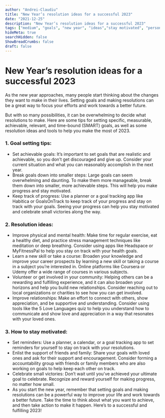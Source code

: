 ```yaml
---
author: "Andrei-Claudiu"
title: "New Year’s resolution ideas for a successful 2023"
date: "2021-12-25"
description: "New Year’s resolution ideas for a successful 2023"
tags: ["medium", "goals", "new year", "ideas","stay motivated", "personal development"]
hideMeta: true
searchHidden: false
ShowBreadCrumbs: false
draft: false
---
```


# New Year’s resolution ideas for a successful 2023

As the new year approaches, many people start thinking about the changes they want to make in their lives. Setting goals and making resolutions can be a great way to focus your efforts and work towards a better future.

But with so many possibilities, it can be overwhelming to decide what resolutions to make. Here are some tips for setting specific, measurable, achievable, relevant, and time-bound (SMART) goals, as well as some resolution ideas and tools to help you make the most of 2023.

### 1. Goal setting tips:

- Set achievable goals: It’s important to set goals that are realistic and achievable, so you don’t get discouraged and give up. Consider your current situation and what you can reasonably accomplish in the next year.
- Break goals down into smaller steps: Large goals can seem overwhelming and daunting. To make them more manageable, break them down into smaller, more achievable steps. This will help you make progress and stay motivated.
- Keep track of progress: Use a planner or a goal tracking app like Habitica or GoalsOnTrack to keep track of your progress and stay on track with your goals. Seeing your progress can help you stay motivated and celebrate small victories along the way.


### 2. Resolution ideas:

- Improve physical and mental health: Make time for regular exercise, eat a healthy diet, and practice stress management techniques like meditation or deep breathing. Consider using apps like Headspace or MyFitnessPal to help you stay on track with your health goals.
- Learn a new skill or take a course: Broaden your knowledge and improve your career prospects by learning a new skill or taking a course in a subject you’re interested in. Online platforms like Coursera or Udemy offer a wide range of courses in various subjects.
- Volunteer or get involved in your community: Helping others can be a rewarding and fulfilling experience, and it can also broaden your horizons and help you build new relationships. Consider reaching out to local organizations or charities to see how you can get involved.
- Improve relationships: Make an effort to connect with others, show appreciation, and be supportive and understanding. Consider using tools like the 5 Love Languages quiz to help you understand how to communicate and show love and appreciation in a way that resonates with your loved ones.


### 3. How to stay motivated:

- Set reminders: Use a planner, a calendar, or a goal tracking app to set reminders for yourself to stay on track with your resolutions.
- Enlist the support of friends and family: Share your goals with loved ones and ask for their support and encouragement. Consider forming a accountability group with friends or family members who are also working on goals to help keep each other on track.
- Celebrate small victories: Don’t wait until you’ve achieved your ultimate goal to celebrate. Recognize and reward yourself for making progress, no matter how small.
- As you start the new year, remember that setting goals and making resolutions can be a powerful way to improve your life and work towards a better future. Take the time to think about what you want to achieve, and then take action to make it happen. Here’s to a successful and fulfilling 2023!